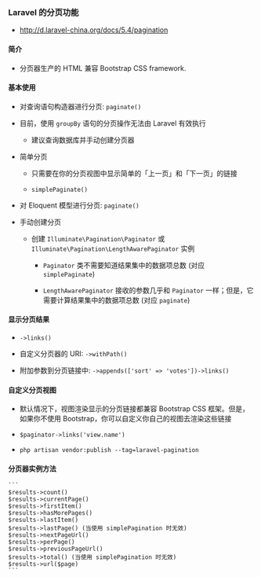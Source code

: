 ### Laravel 的分页功能
* http://d.laravel-china.org/docs/5.4/pagination

#### 简介
* 分页器生产的 HTML 兼容 Bootstrap CSS framework.


#### 基本使用
* 对查询语句构造器进行分页: `paginate()`

* 目前，使用 `groupBy` 语句的分页操作无法由 Laravel 有效执行
    * 建议查询数据库并手动创建分页器

* 简单分页
    * 只需要在你的分页视图中显示简单的「上一页」和「下一页」的链接

    * `simplePaginate()`

* 对 Eloquent 模型进行分页: `paginate()`

* 手动创建分页
    * 创建 `Illuminate\Pagination\Paginator` 或 `Illuminate\Pagination\LengthAwarePaginator` 实例
        * `Paginator` 类不需要知道结果集中的数据项总数 (对应 `simplePaginate`)

        * `LengthAwarePaginator` 接收的参数几乎和 `Paginator` 一样；但是，它需要计算结果集中的数据项总数 (对应 `paginate`)


#### 显示分页结果
* `->links()`

* 自定义分页器的 URI: `->withPath()`

* 附加参数到分页链接中: `->appends(['sort' => 'votes'])->links()`



#### 自定义分页视图
* 默认情况下，视图渲染显示的分页链接都兼容 Bootstrap CSS 框架。但是，如果你不使用 Bootstrap，你可以自定义你自己的视图去渲染这些链接

* `$paginator->links('view.name')`

* `php artisan vendor:publish --tag=laravel-pagination`


#### 分页器实例方法
    ```
    $results->count()
    $results->currentPage()
    $results->firstItem()
    $results->hasMorePages()
    $results->lastItem()
    $results->lastPage() (当使用 simplePagination 时无效)
    $results->nextPageUrl()
    $results->perPage()
    $results->previousPageUrl()
    $results->total() (当使用 simplePagination 时无效)
    $results->url($page)
    ```

